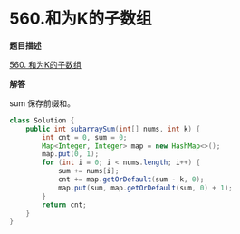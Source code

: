 # 560.和为K的子数组

**题目描述**

[560. 和为K的子数组](https://leetcode-cn.com/problems/subarray-sum-equals-k/)

**解答**

sum 保存前缀和。

```java
class Solution {
    public int subarraySum(int[] nums, int k) {
        int cnt = 0, sum = 0;
        Map<Integer, Integer> map = new HashMap<>();
        map.put(0, 1);
        for (int i = 0; i < nums.length; i++) {
            sum += nums[i];
            cnt += map.getOrDefault(sum - k, 0);
            map.put(sum, map.getOrDefault(sum, 0) + 1);
        }
        return cnt;
    }
}
```